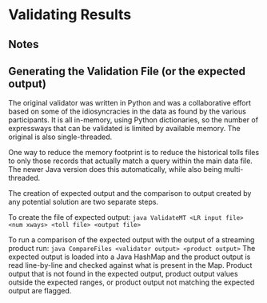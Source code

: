 # Validating Results

## Notes

## Generating the Validation File (or the expected output)
The original validator was written in Python and was a collaborative effort based on some of the idiosyncracies in the data as found by the various participants.  It is all in-memory, using Python dictionaries, so the number of expressways that can be validated is limited by available memory.  The original is also single-threaded.  

One way to reduce the memory footprint is to reduce the historical tolls files to only those records that actually match a query within the main data file.  The newer Java version does this automatically, while also being multi-threaded.

The creation of expected output and the comparison to output created by any potential solution are two separate steps.

To create the file of expected output:
`java ValidateMT <LR input file> <num xways> <toll file> <output file>`

To run a comparison of the expected output with the output of a streaming product run:
`java CompareFiles <validator output> <product output>`
The expected output is loaded into a Java HashMap and the product output is read line-by-line and checked against what is present in the Map. Product output that is not found in the expected output,  product output values outside the expected ranges, or product output not matching the expected output are flagged.
 
